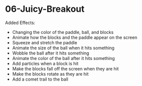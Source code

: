 # 06-Juicy-Breakout

Added Effects:
 - Changing the color of the paddle, ball, and blocks
 - Animate how the blocks and the paddle appear on the screen
 - Squeeze and stretch the paddle
 - Animate the size of the ball when it hits something
 - Wobble the ball after it hits something
 - Animate the color of the ball after it hits something
 - Add particles when a block is hit
 - Make the blocks fall off the screen when they are hit
 - Make the blocks rotate as they are hit
 - Add a comet trail to the ball

